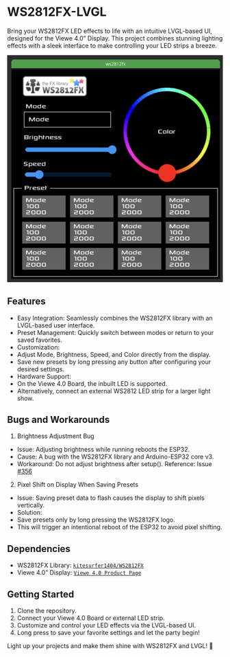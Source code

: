 # WS2812FX-LVGL

Bring your WS2812FX LED effects to life with an intuitive LVGL-based UI, designed for the Viewe 4.0” Display. This project combines stunning lighting effects with a sleek interface to make controlling your LED strips a breeze.

![screenshot](screenshot.png?raw=true "screenshot")

## Features

- Easy Integration: Seamlessly combines the WS2812FX library with an LVGL-based user interface.
- Preset Management: Quickly switch between modes or return to your saved favorites.
- Customization:
- Adjust Mode, Brightness, Speed, and Color directly from the display.
- Save new presets by long pressing any button after configuring your desired settings.
- Hardware Support:
- On the Viewe 4.0 Board, the inbuilt LED is supported.
- Alternatively, connect an external WS2812 LED strip for a larger light show.

## Bugs and Workarounds

1. Brightness Adjustment Bug

- Issue: Adjusting brightness while running reboots the ESP32.
- Cause: A bug with the WS2812FX library and Arduino-ESP32 core v3.
- Workaround: Do not adjust brightness after setup(). Reference: Issue [#356](https://github.com/kitesurfer1404/WS2812FX/issues/356)

2. Pixel Shift on Display When Saving Presets

- Issue: Saving preset data to flash causes the display to shift pixels vertically.
- Solution:
- Save presets only by long pressing the WS2812FX logo.
- This will trigger an intentional reboot of the ESP32 to avoid pixel shifting.

## Dependencies

- WS2812FX Library: [`kitesurfer1404/WS2812FX`](https://github.com/kitesurfer1404/WS2812FX)
- Viewe 4.0” Display: [`Viewe 4.0 Product Page`](https://viewedisplay.com/product/esp32-4-inch-tft-display-touch-screen-arduino-lvgl/)

## Getting Started

1. Clone the repository.
2. Connect your Viewe 4.0 Board or external LED strip.
3. Customize and control your LED effects via the LVGL-based UI.
4. Long press to save your favorite settings and let the party begin!

Light up your projects and make them shine with WS2812FX and LVGL! 🎉